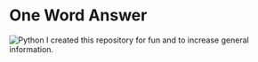 # One Word Answer
![Python](https://img.shields.io/badge/python-3670A0?logo=python&logoColor=ffdd54&style=for-the-badge)
I created this repository for fun and to increase general information.
